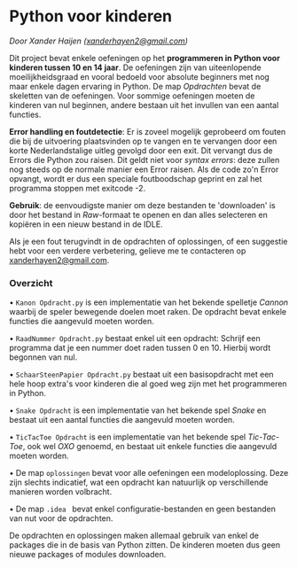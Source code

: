 # Python voor kinderen

_Door Xander Haijen (xanderhayen2@gmail.com)_

Dit project bevat enkele oefeningen op het **programmeren in Python voor kinderen tussen 10
en 14 jaar**. De oefeningen zijn van uiteenlopende moeilijkheidsgraad en vooral bedoeld voor
absolute beginners met nog maar enkele dagen ervaring in Python. De map _Opdrachten_ bevat de skeletten
van de oefeningen. Voor sommige oefeningen moeten de kinderen van nul beginnen, andere bestaan uit het
invullen van een aantal functies.

**Error handling en foutdetectie**: Er is zoveel mogelijk geprobeerd om fouten die bij de uitvoering plaatsvinden
op te vangen en te vervangen door een korte Nederlandstalige uitleg gevolgd door een exit. Dit vervangt dus de Errors die
Python zou raisen. Dit geldt niet voor _syntax errors_: deze zullen nog steeds op de normale manier
een Error raisen. Als de code zo'n Error opvangt, wordt er dus een speciale foutboodschap geprint en zal
het programma stoppen met exitcode -2.

**Gebruik**: de eenvoudigste manier om deze bestanden te 'downloaden' is door het bestand in
_Raw_-formaat te openen en dan alles selecteren en kopiëren in een nieuw bestand in de IDLE.

Als je een fout terugvindt in de opdrachten of oplossingen, of een suggestie hebt voor een verdere
verbetering, gelieve me te contacteren op xanderhayen2@gmail.com.

### Overzicht
• `Kanon Opdracht.py` is een implementatie van het bekende spelletje _Cannon_ waarbij de 
speler bewegende doelen moet raken. De opdracht bevat enkele functies die aangevuld moeten worden.

• `RaadNummer Opdracht.py` bestaat enkel uit een opdracht: Schrijf een programma dat je een nummer doet raden tussen 0 en 10.
Hierbij wordt begonnen van nul.

• `SchaarSteenPapier Opdracht.py` bestaat uit een basisopdracht met een hele hoop extra's voor kinderen die al
goed weg zijn met het programmeren in Python.

• `Snake Opdracht` is een implementatie van het bekende spel _Snake_ en bestaat uit een aantal functies
die aangevuld moeten worden.

• `TicTacToe Opdracht` is een implementatie van het bekende spel _Tic-Tac-Toe_, ook wel _OXO_ genoemd, 
en bestaat uit enkele functies die aangevuld moeten worden.

• De map `oplossingen` bevat voor alle oefeningen een modeloplossing. Deze zijn slechts indicatief,
wat een opdracht kan natuurlijk op verschillende manieren worden volbracht.

• De map `.idea ` bevat enkel configuratie-bestanden en geen bestanden van nut voor de opdrachten.

De opdrachten en oplossingen maken allemaal gebruik van enkel de packages die in de basis van
Python zitten. De kinderen moeten dus geen nieuwe packages of modules downloaden.